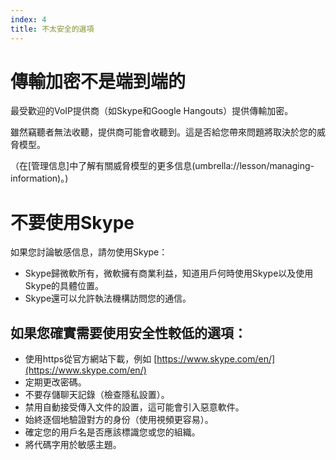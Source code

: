 ```yaml
---
index: 4
title: 不太安全的選項
---
```

# 傳輸加密不是端到端的

最受歡迎的VoIP提供商（如Skype和Google Hangouts）提供傳輸加密。

雖然竊聽者無法收聽，提供商可能會收聽到。這是否給您帶來問題將取決於您的威脅模型。

（在[管理信息]中了解有關威脅模型的更多信息(umbrella://lesson/managing-information)。)

# 不要使用Skype

如果您討論敏感信息，請勿使用Skype：

*   Skype歸微軟所有，微軟擁有商業利益，知道用戶何時使用Skype以及使用Skype的具體位置。
*   Skype還可以允許執法機構訪問您的通信。

## 如果您確實需要使用安全性較低的選項：

*   使用https從官方網站下載，例如
[https://www.skype.com/en/](https://www.skype.com/en/)
*   定期更改密碼。
*   不要存儲聊天記錄（檢查隱私設置）。
*   禁用自動接受傳入文件的設置，這可能會引入惡意軟件。
*   始終逐個地驗證對方的身份（使用視頻更容易）。
*   確定您的用戶名是否應該標識您或您的組織。
*   將代碼字用於敏感主題。